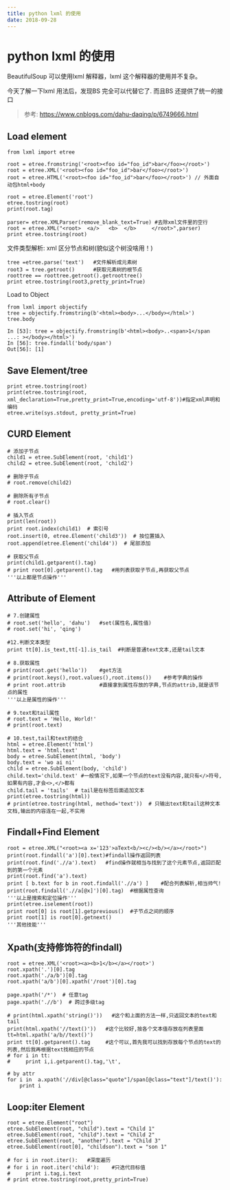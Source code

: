 ```yaml
---
title: python lxml 的使用
date: 2018-09-28
---
```

# python lxml 的使用
BeautifulSoup 可以使用lxml 解释器，lxml 这个解释器的使用并不复杂。

今天了解一下lxml 用法后，发现BS 完全可以代替它了. 而且BS 还提供了统一的接口

> 参考: https://www.cnblogs.com/dahu-daqing/p/6749666.html

## Load element

    from lxml import etree

    root = etree.fromstring('<root><foo id="foo_id">bar</foo></root>')
    root = etree.XML('<root><foo id="foo_id">bar</foo></root>')
    root = etree.HTML('<root><foo id="foo_id">bar</foo></root>') // 外面自动包html+body

    root = etree.Element('root')
    etree.tostring(root)
    print(root.tag)

    parser= etree.XMLParser(remove_blank_text=True) #去除xml文件里的空行
    root = etree.XML("<root>  <a/>   <b>  </b>     </root>",parser)
    print etree.tostring(root)

文件类型解析: xml 区分节点和树(貌似这个树没啥用！)

    tree =etree.parse('text')   #文件解析成元素树
    root3 = tree.getroot()      #获取元素树的根节点
    roottree == roottree.getroot().getroottree()
    print etree.tostring(root3,pretty_print=True)

Load to Object

    from lxml import objectify
    tree = objectify.fromstring(b'<html><body>...</body></html>')
    tree.body

    In [53]: tree = objectify.fromstring(b'<html><body>..<span>1</span
    ...: ></body></html>')
    In [56]: tree.findall('body/span')
    Out[56]: [1]

## Save Element/tree

    print etree.tostring(root)
    print(etree.tostring(root, xml_declaration=True,pretty_print=True,encoding='utf-8'))#指定xml声明和编码
    etree.write(sys.stdout, pretty_print=True)

## CURD Element

    # 添加子节点
    child1 = etree.SubElement(root, 'child1')
    child2 = etree.SubElement(root, 'child2')
    
    # 删除子节点
    # root.remove(child2)
    
    # 删除所有子节点
    # root.clear()
    
    # 插入节点
    print(len(root))
    print root.index(child1)  # 索引号
    root.insert(0, etree.Element('child3'))  # 按位置插入
    root.append(etree.Element('child4'))  # 尾部添加
    
    # 获取父节点
    print(child1.getparent().tag)
    # print root[0].getparent().tag   #用列表获取子节点,再获取父节点
    '''以上都是节点操作'''

## Attribute of Element
    
    # 7.创建属性
    # root.set('hello', 'dahu')   #set(属性名,属性值)
    # root.set('hi', 'qing')
    
    #12.判断文本类型
    print tt[0].is_text,tt[-1].is_tail  #判断是普通text文本,还是tail文本

    # 8.获取属性
    # print(root.get('hello'))    #get方法
    # print(root.keys(),root.values(),root.items())    #参考字典的操作
    # print root.attrib           #直接拿到属性存放的字典,节点的attrib,就是该节点的属性
    '''以上是属性的操作'''
    
    # 9.text和tail属性
    # root.text = 'Hello, World!'
    # print(root.text)
    
    # 10.test,tail和text的结合
    html = etree.Element('html')
    html.text = 'html.text'
    body = etree.SubElement(html, 'body')
    body.text = 'wo ai ni'
    child = etree.SubElement(body, 'child')
    child.text='child.text' #一般情况下,如果一个节点的text没有内容,就只有</>符号,如果有内容,才会<>,</>都有
    child.tail = 'tails'  # tail是在标签后面追加文本
    print(etree.tostring(html))
    # print(etree.tostring(html, method='text'))  # 只输出text和tail这种文本文档,输出的内容连在一起,不实用
    
## Findall+Find Element

    root = etree.XML("<root><a x='123'>aText<b/><c/><b/></a></root>")
    print(root.findall('a')[0].text)#findall操作返回列表
    print(root.find('.//a').text)   #find操作就相当与找到了这个元素节点,返回匹配到的第一个元素
    print(root.find('a').text)
    print [ b.text for b in root.findall('.//a') ]    #配合列表解析,相当帅气!
    print(root.findall('.//a[@x]')[0].tag)  #根据属性查询
    '''以上是搜索和定位操作'''
    print(etree.iselement(root))
    print root[0] is root[1].getprevious()  #子节点之间的顺序
    print root[1] is root[0].getnext()
    '''其他技能'''

## Xpath(支持修饰符的findall)

    root = etree.XML('<root><a><b>1</b></a></root>')
    root.xpath('.')[0].tag
    root.xpath('./a/b')[0].tag
    root.xpath('a/b')[0].xpath('/root')[0].tag

    page.xpath('/*')  # 任意tag
    page.xpath('.//b')  # 跨过多级tag

    # print(html.xpath('string()'))   #这个和上面的方法一样,只返回文本的text和tail
    print(html.xpath('//text()'))   #这个比较好,按各个文本值存放在列表里面
    tt=html.xpath('a/b//text()')
    print tt[0].getparent().tag     #这个可以,首先我可以找到存放每个节点的text的列表,然后我再根据text找相应的节点
    # for i in tt:
    #     print i,i.getparent().tag,'\t',

    # by attr
    for i in  a.xpath('//div[@class="quote"]/span[@class="text"]/text()'):
        print i
    
## Loop:iter Element

    root = etree.Element("root")
    etree.SubElement(root, "child").text = "Child 1"
    etree.SubElement(root, "child").text = "Child 2"
    etree.SubElement(root, "another").text = "Child 3"
    etree.SubElement(root[0], "childson").text = "son 1"

    # for i in root.iter():   #深度遍历
    # for i in root.iter('child'):    #只迭代目标值
    #     print i.tag,i.text
    # print etree.tostring(root,pretty_print=True)